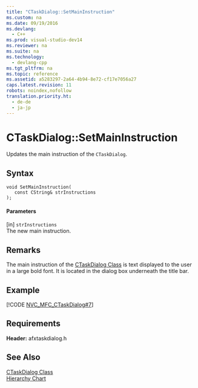 ```yaml
---
title: "CTaskDialog::SetMainInstruction"
ms.custom: na
ms.date: 09/19/2016
ms.devlang: 
  - C++
ms.prod: visual-studio-dev14
ms.reviewer: na
ms.suite: na
ms.technology: 
  - devlang-cpp
ms.tgt_pltfrm: na
ms.topic: reference
ms.assetid: a5283297-2a64-4b94-8e72-cf17e7056a27
caps.latest.revision: 11
robots: noindex,nofollow
translation.priority.ht: 
  - de-de
  - ja-jp
---
```

# CTaskDialog::SetMainInstruction
Updates the main instruction of the `CTaskDialog`.  
  
## Syntax  
  
```  
void SetMainInstruction(  
   const CString& strInstructions  
);  
```  
  
#### Parameters  
 [in] `strInstructions`  
 The new main instruction.  
  
## Remarks  
 The main instruction of the [CTaskDialog Class](../vs140/CTaskDialog-Class.md) is text displayed to the user in a large bold font. It is located in the dialog box underneath the title bar.  
  
## Example  
 [!CODE [NVC_MFC_CTaskDialog#7](../CodeSnippet/VS_Snippets_Cpp/NVC_MFC_CTaskDialog#7)]  
  
## Requirements  
 **Header:** afxtaskdialog.h  
  
## See Also  
 [CTaskDialog Class](../vs140/CTaskDialog-Class.md)   
 [Hierarchy Chart](../vs140/Hierarchy-Chart.md)
